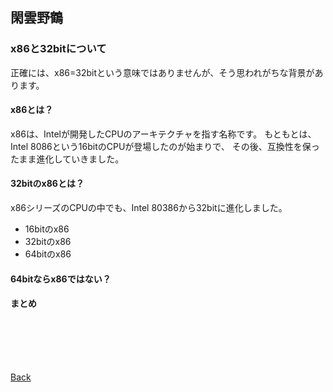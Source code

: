 ## 閑雲野鶴

### x86と32bitについて

正確には、x86=32bitという意味ではありませんが、そう思われがちな背景があります。

#### x86とは？

x86は、Intelが開発したCPUのアーキテクチャを指す名称です。
もともとは、Intel 8086という16bitのCPUが登場したのが始まりで、
その後、互換性を保ったまま進化していきました。

#### 32bitのx86とは？

x86シリーズのCPUの中でも、Intel 80386から32bitに進化しました。

- 16bitのx86
- 32bitのx86
- 64bitのx86

#### 64bitならx86ではない？

#### まとめ

<p style="margin-top: 100px;"></p>

[Back](./../../)
